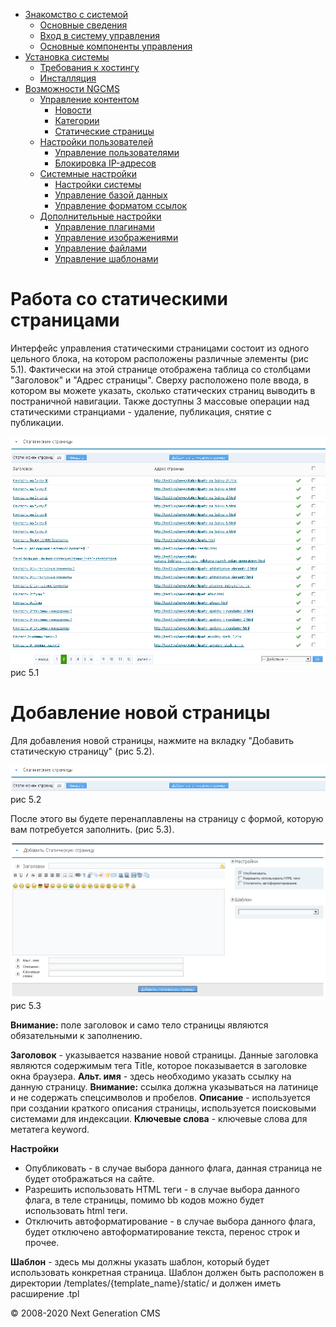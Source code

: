-   [Знакомство с системой]()
    -   [Основные сведения](about.md)
    -   [Вход в систему управления](enter.md)
    -   [Основные компоненты управления](components.md)
-   [Установка системы]()
    -   [Требования к хостингу](hosting.md)
    -   [Инсталляция](installation.md)
-   [Возможности NGCMS]()
    -   [Управление контентом]()
        -   [Новости](news.md)
        -   [Категории](catigories.md)
        -   [Статические страницы](static.md)
    -   [Настройки пользователей]()
        -   [Управление пользователями](users.md)
        -   [Блокировка IP-адресов](ipban.md)
    -   [Системные настройки]()
        -   [Настройки системы](config.md)
        -   [Управление базой данных](dbo.md)
        -   [Управление форматом ссылок](urls.md)
    -   [Дополнительные настройки]()
        -   [Управление плагинами](plugins.md)
        -   [Управление изображениями](images.md)
        -   [Управление файлами](files.md)
        -   [Управление шаблонами](templates.md)

Работа со статическими страницами
=================================

Интерфейс управления статическими страницами состоит из одного цельного блока, на котором расположены различные элементы (рис 5.1).
 Фактически на этой странице отображена таблица со столбцами "Заголовок" и "Адрес страницы".
 Сверху расположено поле ввода, в котором вы можете указать, сколько статических страниц выводить в постраничной навигации.
 Также доступны 3 массовые операции над статическими странциами - удаление, публикация, снятие с публикации.

![](images/screenshots/static_1.png)
рис 5.1

Добавление новой страницы
=========================

Для добавления новой страницы, нажмите на вкладку "Добавить статическую страницу" (рис 5.2).

![](images/screenshots/static_2.png)
рис 5.2

После этого вы будете перенаплавлены на страницу с формой, которую вам потребуется заполнить. (рис 5.3).

![](images/screenshots/static_3.png)
рис 5.3

**Внимание:** поле заголовок и само тело страницы являются обязательными к заполнению.

**Заголовок** - указывается название новой страницы. Данные заголовка являются содержимым тега Title, которое показывается в заголовке окна браузера.
 **Альт. имя** - здесь необходимо указать ссылку на данную страницу. **Внимание:** ссылка должна указываться на латинице и не содержать спецсимволов и пробелов.
 **Описание** - используется при создании краткого описания страницы, используется поисковыми системами для индексации.
 **Ключевые слова** - ключевые слова для метатега keyword.

**Настройки**

-   Опубликовать - в случае выбора данного флага, данная страница не будет отображаться на сайте.
-   Разрешить использовать HTML теги - в случае выбора данного флага, в теле страницы, помимо bb кодов можно будет использовать html теги.
-   Отключить автоформатирование - в случае выбора данного флага, будет отключено автоформатирование текста, перенос строк и прочее.

**Шаблон** - здесь мы должны указать шаблон, который будет использовать конкретная страница.
 Шаблон должен быть расположен в директории /templates/{template\_name}/static/ и должен иметь расширение .tpl

© 2008-2020 Next Generation CMS
